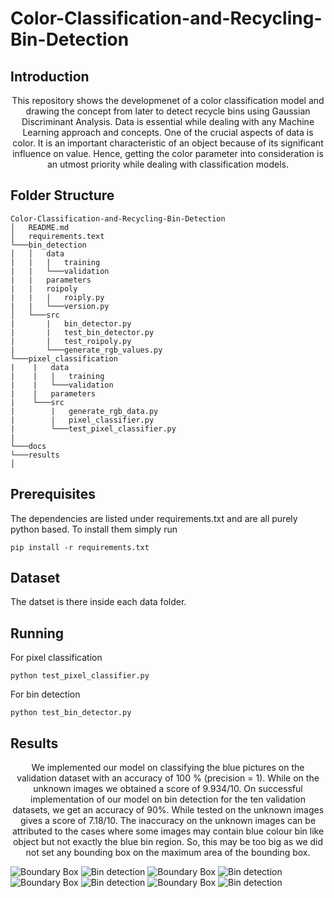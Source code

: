 # Color-Classification-and-Recycling-Bin-Detection

## Introduction
<p align = "center">
This repository shows the developmenet of a color classification model and drawing the concept from later to detect recycle bins using Gaussian Discriminant Analysis. Data is essential while dealing with any Machine Learning approach and concepts. One of the crucial aspects of
data is color. It is an important characteristic of an object because of its significant influence on value. Hence, getting the color parameter into consideration is an utmost priority while dealing with classification models.
</p>

## Folder Structure

```
Color-Classification-and-Recycling-Bin-Detection
│   README.md
│   requirements.text  
└───bin_detection
│   │   data
|   |   |   training
|   |   └───validation
|   |   parameters
|   |   roipoly
|   |   |   roiply.py
|   |   └───version.py
│   └───src
|       |   bin_detector.py
|       |   test_bin_detector.py
|       |   test_roipoly.py
|       └───generate_rgb_values.py
└───pixel_classification
|    |   data
|    |   |   training
|    |   └───validation
|    |   parameters
|    └───src
|        |   generate_rgb_data.py
|        |   pixel_classifier.py
|        └───test_pixel_classifier.py
|
└───docs 
└───results
│
```

## Prerequisites
The dependencies are listed under requirements.txt and are all purely python based. To install them simply run
```
pip install -r requirements.txt
```

## Dataset
The datset is there inside each data folder.

## Running
For pixel classification 
```
python test_pixel_classifier.py
```
For bin detection
```
python test_bin_detector.py
```
## Results
<p align = "center">
We implemented our model on classifying the blue pictures on the validation dataset with an accuracy of 100 % (precision = 1). While on the unknown images we obtained a score of 9.934/10. On successful implementation of our model on bin detection for the ten validation datasets, we get an accuracy of 90%. While tested on the unknown images gives a score of 7.18/10. The inaccuracy on the unknown images can be attributed to the cases where some images may contain blue colour bin like object but not exactly the blue bin region. So, this may be too big as we did not set any bounding box on the maximum area of the bounding box.
</p>
  

<!-- ![Alt text](https://github.com/[amitashnanda]/[Color-Classification-and-Recycling-Bin-Detection]/blob/[results]/Figure_1a.png?raw=true)
![Alt text](https://github.com/[amitashnanda]/[Color-Classification-and-Recycling-Bin-Detection]/blob/[results]/Figure_1.png?raw=true) -->
![Boundary Box](/results/Figure_1a.png)
![Bin detection](/results/Figure_1.png)
![Boundary Box](/results/Figure_2a.png)
![Bin detection](/results/Figure_2a.png)
![Boundary Box](/results/Figure_3a.png)
![Bin detection](/results/Figure_3a.png)
![Boundary Box](/results/Figure_4a.png)
![Bin detection](/results/Figure_4.png)





